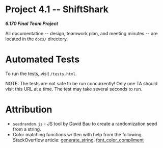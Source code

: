 Project 4.1 -- ShiftShark
===
***6.170 Final Team Project***

All documentation -- design, teamwork plan, and meeting minutes -- are located in the `docs/` directory.

# Automated Tests
To run the tests, visit `/tests.html`.

NOTE: The tests are not safe to be run concurrently! Only one TA should visit this URL at a time. The test may take several seconds to run.

# Attribution
* `seedrandom.js` - JS tool by David Bau to create a randomization seed from a string.
* Color matching functions written with help from the following StackOverflow article: [generate_string](http://stackoverflow.com/questions/3426404/create-a-hexadecimal-colour-based-on-a-string-with-javascript#answer-19815620), [font_color_compliment](http://stackoverflow.com/questions/3942878/how-to-decide-font-color-in-white-or-black-depending-on-background-color#answer-3943023)